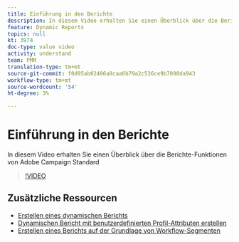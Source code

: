 ```yaml
---
title: Einführung in den Berichte
description: In diesem Video erhalten Sie einen Überblick über die Berichte-Funktionen von Adobe Campaign Standard
feature: Dynamic Reports
topics: null
kt: 3974
doc-type: value video
activity: understand
team: PMM
translation-type: tm+mt
source-git-commit: f0d95ab02496a9caa6b79a2c536ce9b7090da943
workflow-type: tm+mt
source-wordcount: '54'
ht-degree: 3%

---
```



# Einführung in den Berichte

In diesem Video erhalten Sie einen Überblick über die Berichte-Funktionen von Adobe Campaign Standard

>[!VIDEO](https://video.tv.adobe.com/v/29461?quality=12)

## Zusätzliche Ressourcen

* [Erstellen eines dynamischen Berichts](/help/reporting/creating-a-dynamic-report.md)
* [Dynamischen Bericht mit benutzerdefinierten Profil-Attributen erstellen](/help/reporting/custom-profile-attributes-dynamic-reports.md)
* [Erstellen eines Berichts auf der Grundlage von Workflow-Segmenten](/help/reporting/report-on-workflow-segments.md)
